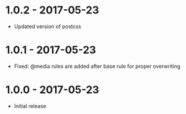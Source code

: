 # 1.0.2 - 2017-05-23
* Updated version of postcss

# 1.0.1 - 2017-05-23
* Fixed: @media rules are added after base rule for proper overwriting

# 1.0.0 - 2017-05-23
* Initial release